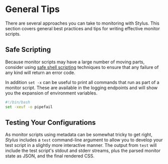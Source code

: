 # General Tips

There are several approaches you can take to monitoring with Stylus. This
section covers general best practices and tips for writing effective monitor
scripts.

## Safe Scripting

Because monitor scripts may have a large number of moving parts, consider using
[safe shell scripting](https://sipb.mit.edu/doc/safe-shell/) techniques to
ensure that any failure of any kind will return an error code.

In addition `set -x` can be useful to print all commands that run as part of a
monitor script. These are available in the logging endpoints and will show you
the expansion of environment variables.

```bash
#!/bin/bash
set -xeuf -o pipefail
```

## Testing Your Configurations

As monitor scripts using metadata can be somewhat tricky to get right, *Stylus*
includes a `test` command-line argument to allow you to develop your test
script in a slightly more interactive manner. The output from `test` will
include the test script's stdout and stderr streams, plus the parsed monitor
state as JSON, and the final rendered CSS.
